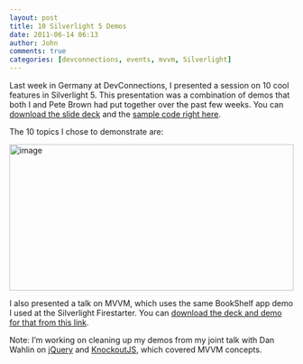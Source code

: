 ```yaml
---
layout: post
title: 10 Silverlight 5 Demos
date: 2011-06-14 06:13
author: John
comments: true
categories: [devconnections, events, mvvm, Silverlight]
---
```

<p>Last week in Germany at DevConnections, I presented a session on 10 cool features in Silverlight 5. This presentation was a combination of demos that both I and Pete Brown had put together over the past few weeks. You can <a href="/wp-content/uploads/files/downloads/DevConGermany2011.SL5Slides.zip">download the slide deck</a> and the <a href="/wp-content/uploads/files/downloads/DevConGermany2011.SL5Demos.zip">sample code right here</a>. </p> <p>The 10 topics I chose to demonstrate are:</p> <p><a href="/wp-content/uploads/media/Windows-Live-Writer/10-Silverlight-5-Demos_142FD/image_4.png"><img style="background-image: none; border-bottom: 0px; border-left: 0px; padding-left: 0px; padding-right: 0px; display: inline; border-top: 0px; border-right: 0px; padding-top: 0px" title="image" border="0" alt="image" src="/wp-content/uploads/media/Windows-Live-Writer/10-Silverlight-5-Demos_142FD/image_thumb_1.png" width="504" height="259"></a></p> <p>I also presented a talk on MVVM, which uses the same BookShelf app demo I used at the Silverlight Firestarter. You can <a href="http://cid-db8de07d70b6e4b7.office.live.com/browse.aspx/.Public?sa=297082339">download the deck and demo for that from this link</a>.</p> <p>Note: I’m working on cleaning up my demos from my joint talk with Dan Wahlin on <a href="http://jquery.com">jQuery</a> and <a href="http://knockoutjs.com">KnockoutJS</a>, which covered MVVM concepts. </p>

